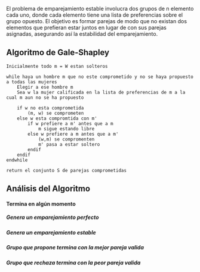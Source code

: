 El problema de emparejamiento estable involucra dos grupos de n elemento cada uno, donde cada elemento tiene una lista de preferencias sobre el grupo opuesto. El objetivo es formar parejas de modo que no existan dos elementos que prefieran estar juntos en lugar de con sus parejas asignadas, asegurando así la estabilidad del emparejamiento.

## Algoritmo de Gale-Shapley

```
Inicialmente todo m = W estan solteros

while haya un hombre m que no este comprometido y no se haya propuesto a todas las mujeres
	Elegir a ese hombre m
	Sea w la mujer calificada en la lista de preferencias de m a la cual m aun no se ha propuesto
	
	if w no esta comprometida
		(m, w) se comprometen
	else w esta compromtida con m'
		if w prefiere a m' antes que a m
			m sigue estando libre
		else w prefiere a m antes que a m'
			(w,m) se compromenten
			m' pasa a estar soltero
		endif
	endif
endwhile

return el conjunto S de parejas comprometidas
``` 

## Análisis del Algoritmo
#### Termina en algún momento

##### Genera un emparejamiento perfecto

##### Genera un emparejamiento estable

##### Grupo que propone termina con la mejor pareja valida

##### Grupo que rechaza termina con la peor pareja valida